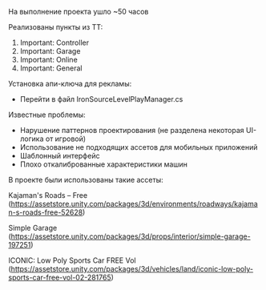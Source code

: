 
На выполнение проекта ушло ~50 часов

Реализованы пункты из ТТ:
1. Important: Controller
2. Important: Garage
3. Important: Online
4. Important: General

Установка апи-ключа для рекламы:
- Перейти в файл IronSourceLevelPlayManager.cs

Известные проблемы:
- Нарушение паттернов проектирования (не разделена некоторая UI-логика от игровой)
- Использование не подходящих ассетов для мобильных приложений
- Шаблонный интерфейс 
- Плохо откалиброванные характеристики машин 

В проекте были использованы такие ассеты:

Kajaman's Roads – Free 
(https://assetstore.unity.com/packages/3d/environments/roadways/kajaman-s-roads-free-52628)

Simple Garage 
(https://assetstore.unity.com/packages/3d/props/interior/simple-garage-197251)

ICONIC: Low Poly Sports Car FREE Vol 
(https://assetstore.unity.com/packages/3d/vehicles/land/iconic-low-poly-sports-car-free-vol-02-281765)
